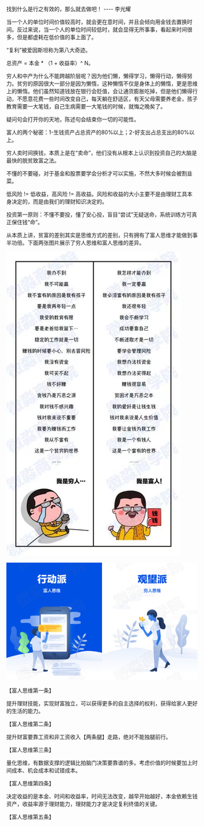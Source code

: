 找到什么是行之有效的，那么就去做吧！ ---- 李光耀

当一个人的单位时间价值较高时，就会更在意时间，并且会倾向用金钱去置换时间。反过来说，当一个人的单位时间较低时，就会显得无所事事，看起来时间很多，但是都虚耗在低价值的事上面了。

“复利”被爱因斯坦称为第八大奇迹。

总资产 = 本金 * （1 + 收益率）^ N。

穷人和中产为什么不能跨越阶层呢？因为他们懒，懒得学习，懒得行动，懒得努力。贫穷的原因很大一部分是因为懒惰，这种懒惰不仅是身体上的懒惰，更是思维上的懒惰。他们虽然知道钱放在银行会贬值，会让通货膨胀吃掉，但是他们懒得行动，不愿意花费一些时间改变自己，每天躺在舒适区，有天父母需要养老金，孩子教育需要一大笔钱，自己生病需要一大笔钱的时候，就悔之晚矣了。

疑问句会打开你的天地，陈述句会结束你一切的可能性。

富人的两个秘密：1-生钱资产占总资产的80%以上；2-好支出占总支出的80%以上。

穷人卖时间换钱，本质上是在“卖命”，他们没有从根本上认识到投资自己的大脑是最快的脱贫致富之法。

不懂的不要碰，对于基金和股票要学会分析才可以实施，不然大多时候会被割韭菜。

低风险 != 低收益，高风险 != 高收益。风险和收益的大小主要不是由理财工具本身决定的，而是由我们的理财知识决定的。

投资第一原则：不懂不要投，懂了安心投，盲目“尝试”无疑送命，系统训练方可真正保住钱“命”。





从本质上讲，贫富的差别其实是思维方式的差别，只有拥有了富人思维才能做到事半功倍。下面两张图片展示了穷人思维和富人思维的差异。

![](../imgs/穷人思维和富人思维1.jpg)

![](../imgs/穷人思维和富人思维2.png)

【富人思维第一条】

提升理财技能，实现财富独立，可以获得更多的自主选择的权利，获得给家人更好的生活的能力。

【富人思维第二条】

提升财富要靠工资和非工资收入【两条腿】走路，绝对不能独腿前行。

【富人思维第三条】

量化思维，有数据支撑的逻辑比拍脑门决策要靠谱的多。考虑价值的时候要加上时间成本、机会成本和试错成本。

【富人思维第四条】

决定收益的是本金、时间和收益率，时间无法改变，越早开始越好，本金依赖生钱资产，收益率源于理财能力，理财能力才是决定复利终值的关键。

【富人思维第五条】

























